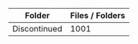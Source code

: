 | Folder       |   Files / Folders |
|--------------|-------------------|
| Discontinued |              1001 |